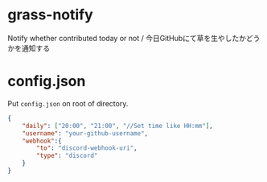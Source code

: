 # grass-notify
 Notify whether contributed today or not / 今日GitHubにて草を生やしたかどうかを通知する

# config.json
Put `config.json` on root of directory.
```json
{
    "daily": ["20:00", "21:00", "//Set time like HH:mm"],
    "username": "your-github-username",
    "webhook":{
        "to": "discord-webhook-uri",
        "type": "discord"
    }
}
```